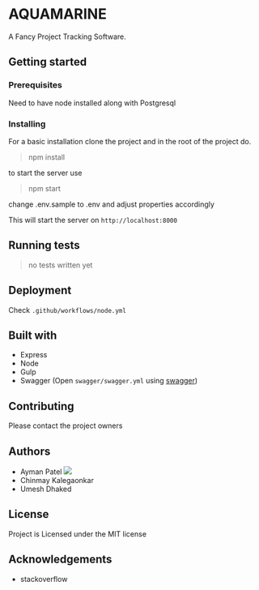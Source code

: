 # AQUAMARINE
A Fancy Project Tracking Software.

## Getting started

### Prerequisites
Need to have node installed along with Postgresql 

### Installing
For a basic installation clone the project and in the root of the project do. 

> npm install

to start the server use

> npm start

change .env.sample to .env and adjust properties accordingly

This will start the server on `http://localhost:8000`

## Running tests 

> no tests written yet
## Deployment

Check `.github/workflows/node.yml`

## Built with

 - Express
 - Node
 - Gulp
 - Swagger (Open `swagger/swagger.yml` using [swagger](https://editor.swagger.io))

## Contributing

Please contact the project owners

## Authors
- Ayman Patel <a href="https://github.com/AymanArif"><img src="https://img.shields.io/github/followers/AymanArif?style=social"></a>
- Chinmay Kalegaonkar
- Umesh Dhaked

## License
Project is Licensed under the MIT license

## Acknowledgements

- stackoverflow
